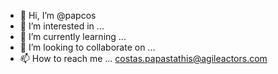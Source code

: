 - 👋 Hi, I’m @papcos
- 👀 I’m interested in ...
- 🌱 I’m currently learning ...
- 💞️ I’m looking to collaborate on ...
- 📫 How to reach me ...
costas.papastathis@agileactors.com

<!---
papcos/papcos is a ✨ special ✨ repository because its `README.md` (this file) appears on your GitHub profile.
You can click the Preview link to take a look at your changes.
--->
